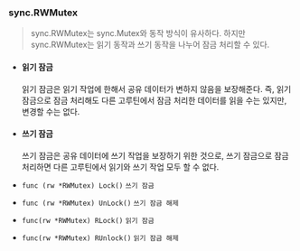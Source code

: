 ### sync.RWMutex

> sync.RWMutex는 sync.Mutex와 동작 방식이 유사하다. 하지만 sync.RWMutex는 읽기 동작과 쓰기 동작을 나누어 잠금 처리할 수 있다.

- #### 읽기 잠금
  읽기 잠금은 읽기 작업에 한해서 공유 데이터가 변하지 않음을 보장해준다. 즉, 읽기 잠금으로 잠금 처리해도 다른 고루틴에서 잠금 처리한 데이터를 읽을 수는 있지만, 변경할 수는 없다.
- #### 쓰기 잠금

  쓰기 잠금은 공유 데이터에 쓰기 작업을 보장하기 위한 것으로, 쓰기 잠금으로 잠금 처리하면 다른 고루틴에서 읽기와 쓰기 작업 모두 할 수 없다.

- `func (rw *RWMutex) Lock()` `쓰기 잠금`
- `func (rw *RWMutex) UnLock()` `쓰기 잠금 해제`
- `func(rw *RWMutex) RLock()` `읽기 잠금`
- `func(rw *RWMutex) RUnlock()` `읽기 잠금 해제`

